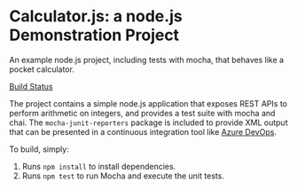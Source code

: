 Calculator.js: a node.js Demonstration Project
==============================================
An example node.js project, including tests with mocha, that behaves like
a pocket calculator.

[Build Status](https://dev.azure.com/neethumadhukumar/Integrating%20External%20Source%20Control%20with%20Azure%20Pipelines/_apis/build/status/ashwinantony2002.calculator?branchName=master)

The project contains a simple node.js application that exposes REST APIs
to perform arithmetic on integers, and provides a test suite with mocha
and chai.  The `mocha-junit-reporters` package is included to provide XML
output that can be presented in a continuous integration tool like
[Azure DevOps](https://azure.com/devops).

To build, simply:

1. Runs `npm install` to install dependencies.
2. Runs `npm test` to run Mocha and execute the unit tests.

